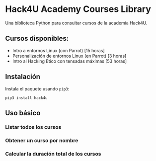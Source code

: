 # Hack4U Academy Courses Library

Una biblioteca Python  para consultar cursos de la academia Hack4U.


## Cursos disponibles:

- Intro a entornos Linux (con Parrot) [15 horas]
- Personalización de entornos Linux (en Parrot) [3 horas]
- Intro al Hacking Etico con tensadas máximas [53 horas]

## Instalación

Instala el paquete usando `pip3`:

```python3
pip3 install hack4u
```

## Uso básico

### Listar todos los cursos

### Obtener un curso por nombre


### Calcular la duración total de los cursos




